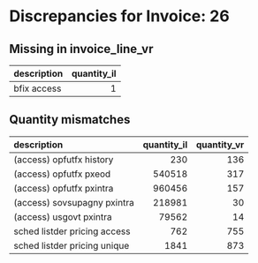 # Discrepancies for Invoice: 26

## Missing in invoice_line_vr

| description   |   quantity_il |
|:--------------|--------------:|
| bfix access   |             1 |

## Quantity mismatches

| description                  |   quantity_il |   quantity_vr |
|:-----------------------------|--------------:|--------------:|
| (access) opfutfx history     |           230 |           136 |
| (access) opfutfx pxeod       |        540518 |           317 |
| (access) opfutfx pxintra     |        960456 |           157 |
| (access) sovsupagny pxintra  |        218981 |            30 |
| (access) usgovt pxintra      |         79562 |            14 |
| sched listder pricing access |           762 |           755 |
| sched listder pricing unique |          1841 |           873 |

